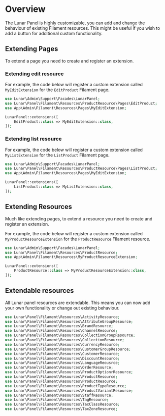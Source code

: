 
# Overview

The Lunar Panel is highly customizable, you can add and change the behaviour of existing Filament resources. This might be useful if you wish to add a button for
additional custom functionality. 

##  Extending Pages

To extend a page you need to create and register an extension.

### Extending edit resource

For example, the code below will register a custom extension called `MyEditExtension` for the `EditProduct` Filament page.

```php
use Lunar\Admin\Support\Facades\LunarPanel;
use Lunar\Panel\Filament\Resources\ProductResource\Pages\EditProduct;
use App\Admin\Filament\Resources\Pages\MyEditExtension;

LunarPanel::extensions([
    EditProduct::class => MyEditExtension::class,
]);

```

### Extending list resource

For example, the code below will register a custom extension called `MyListExtension` for the `ListProduct` Filament page.

```php
use Lunar\Admin\Support\Facades\LunarPanel;
use Lunar\Panel\Filament\Resources\ProductResource\Pages\ListProduct;
use App\Admin\Filament\Resources\Pages\MyEditExtension;

LunarPanel::extensions([
    ListProduct::class => MyListExtension::class,
]);

```

##  Extending Resources
Much like extending pages, to extend a resource you need to create and register an extension.

For example, the code below will register a custom extension called `MyProductResourceExtension` for the `ProductResource` Filament resource.

```php
use Lunar\Admin\Support\Facades\LunarPanel;
use Lunar\Panel\Filament\Resources\ProductResource;
use App\Admin\Filament\Resources\MyProductResourceExtension;

LunarPanel::extensions([
    ProductResource::class => MyProductResourceExtension::class,
]);

```

## Extendable resources

All Lunar panel resources are extendable. This means you can now add your own functionality or change out existing behaviour.

```php
use Lunar\Panel\Filament\Resources\ActivityResource;
use Lunar\Panel\Filament\Resources\AttributeGroupResource;
use Lunar\Panel\Filament\Resources\BrandResource;
use Lunar\Panel\Filament\Resources\ChannelResource;
use Lunar\Panel\Filament\Resources\CollectionGroupResource;
use Lunar\Panel\Filament\Resources\CollectionResource;
use Lunar\Panel\Filament\Resources\CurrencyResource;
use Lunar\Panel\Filament\Resources\CustomerGroupResource;
use Lunar\Panel\Filament\Resources\CustomerResource;
use Lunar\Panel\Filament\Resources\DiscountResource;
use Lunar\Panel\Filament\Resources\LanguageReousrce;
use Lunar\Panel\Filament\Resources\OrderResource;
use Lunar\Panel\Filament\Resources\ProductOptionrResource;
use Lunar\Panel\Filament\Resources\ProductResource;
use Lunar\Panel\Filament\Resources\ProductResource;
use Lunar\Panel\Filament\Resources\ProductTypeResource;
use Lunar\Panel\Filament\Resources\ProductVariantResource;
use Lunar\Panel\Filament\Resources\StaffResource;
use Lunar\Panel\Filament\Resources\TagResource;
use Lunar\Panel\Filament\Resources\TaxClassResource;
use Lunar\Panel\Filament\Resources\TaxZoneResource;
```

